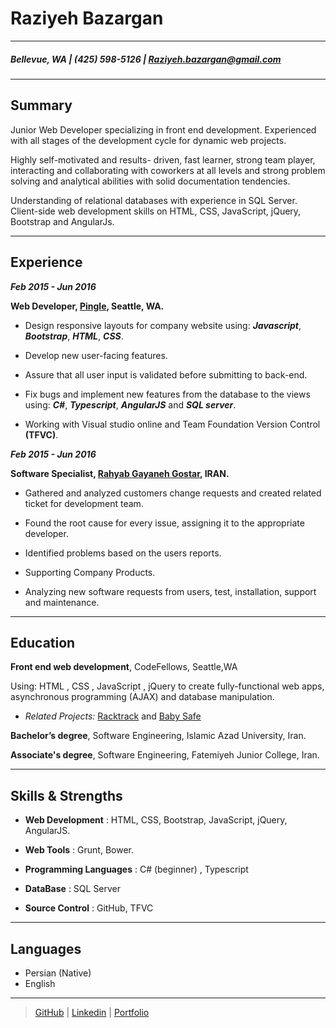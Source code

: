 Raziyeh Bazargan
============

----

##### Bellevue, WA | (425) 598-5126 | Raziyeh.bazargan@gmail.com

----

Summary
--------

Junior Web Developer specializing in front end development. Experienced with all stages of the development cycle for dynamic web projects.

Highly self-motivated and results- driven, fast learner, strong team player, interacting and collaborating with coworkers at all levels and strong problem solving and analytical abilities with solid documentation tendencies.

Understanding of relational databases with experience in SQL Server. Client-side web development skills on HTML, CSS, JavaScript, jQuery, Bootstrap and AngularJs.

--- 

Experience
---------

***Feb 2015 - Jun 2016***

 **Web Developer, [Pingle](http://pingle.co), Seattle, WA.**

  - Design responsive layouts for company website using: ***Javascript***, ***Bootstrap***, ***HTML***, ***CSS***.
  
  - Develop new user-facing features.
  
  - Assure that all user input is validated before submitting to back-end. 
  
  - Fix bugs and implement new features from the database to the views using: ***C#***, ***Typescript***, ***AngularJS*** and  ***SQL server***. 
  
  - Working with Visual studio online and Team Foundation Version Control **(TFVC)**.  
   
   
***Feb 2015 - Jun 2016***

  **Software Specialist, [Rahyab Gayaneh Gostar](http://rahyab.ir), IRAN.**	  
	  
- Gathered and analyzed customers change requests and created related ticket for development team. 

- Found the root cause for every issue, assigning it to the appropriate developer. 

- Identified problems based on the users reports. 

- Supporting Company Products.

- Analyzing new software requests from users, test, installation, support and maintenance.

---

Education
---------

**Front end web development**, CodeFellows, Seattle,WA

  Using: HTML , CSS , JavaScript , jQuery to create fully-functional web apps, asynchronous programming (AJAX) and database manipulation.

   -  *Related Projects:* [Racktrack](http://ractrac.herokuapp.com/) and [Baby Safe](http://baby-safe.herokuapp.com/)
   

**Bachelor’s degree**, Software Engineering, Islamic Azad University, Iran.

**Associate's degree**, Software Engineering, Fatemiyeh Junior College, Iran.


---


Skills & Strengths
------------------

- **Web Development** : HTML, CSS, Bootstrap, JavaScript, jQuery, AngularJS.

- **Web Tools** : Grunt, Bower.

- **Programming Languages** : C# (beginner) , Typescript

-  **DataBase** : SQL Server 

- **Source Control** : GitHub, TFVC


---

Languages
---------

- Persian (Native)
- English


---

> [GitHub](https://github.com/Raziyehbazargan) | [Linkedin](https://www.linkedin.com/in/raziyehbazargan) | [Portfolio](http:raziyeh.info)



